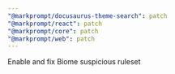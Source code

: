 ```yaml
---
"@markprompt/docusaurus-theme-search": patch
"@markprompt/react": patch
"@markprompt/core": patch
"@markprompt/web": patch
---
```


Enable and fix Biome suspicious ruleset
